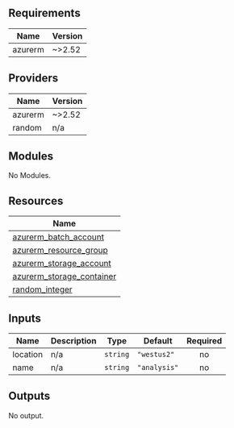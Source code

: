## Requirements

| Name | Version |
|------|---------|
| azurerm | ~>2.52 |

## Providers

| Name | Version |
|------|---------|
| azurerm | ~>2.52 |
| random | n/a |

## Modules

No Modules.

## Resources

| Name |
|------|
| [azurerm_batch_account](https://registry.terraform.io/providers/hashicorp/azurerm/latest/docs/resources/batch_account) |
| [azurerm_resource_group](https://registry.terraform.io/providers/hashicorp/azurerm/latest/docs/resources/resource_group) |
| [azurerm_storage_account](https://registry.terraform.io/providers/hashicorp/azurerm/latest/docs/resources/storage_account) |
| [azurerm_storage_container](https://registry.terraform.io/providers/hashicorp/azurerm/latest/docs/resources/storage_container) |
| [random_integer](https://registry.terraform.io/providers/hashicorp/random/latest/docs/resources/integer) |

## Inputs

| Name | Description | Type | Default | Required |
|------|-------------|------|---------|:--------:|
| location | n/a | `string` | `"westus2"` | no |
| name | n/a | `string` | `"analysis"` | no |

## Outputs

No output.
